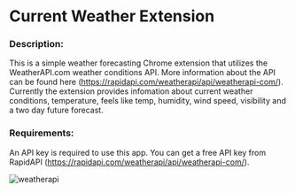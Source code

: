 # Current Weather Extension

### Description: 

This is a simple weather forecasting Chrome extension that utilizes the WeatherAPI.com weather conditions API. More information about the API can be found here (https://rapidapi.com/weatherapi/api/weatherapi-com/). Currently the extension provides infomation about current weather conditions, temperature, feels like temp, humidity, wind speed, visibility and a two day future forecast.

### Requirements: 

An API key is required to use this app. You can get a free API key from RapidAPI (https://rapidapi.com/weatherapi/api/weatherapi-com/).

![weatherapi](https://user-images.githubusercontent.com/108149462/214126840-55be2d7f-eec9-4967-81c9-1314ee31b1ac.png)

